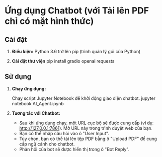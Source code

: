 # Ứng dụng Chatbot (với Tải lên PDF chỉ có mặt hình thức)
## Cài đặt
1.  **Điều kiện:**
    Python 3.6 trở lên
    pip (trình quản lý gói của Python)

2.  **Cài đặt thư viện**
    pip install gradio openai requests

## Sử dụng

1.  **Chạy ứng dụng:**

    Chạy script Jupyter Notebook để khởi động giao diện chatbot.
    jupyter notebook AI_Agent.ipynb

2.  **Tương tác với Chatbot:**

    * Sau khi ứng dụng chạy, một URL cục bộ sẽ được cung cấp (ví dụ: http://127.0.0.1:7861). Mở URL này trong trình duyệt web của bạn.
    * Bạn có thể nhập câu hỏi vào ô "User Input".
    * Tùy chọn, bạn có thể tải lên tệp PDF bằng ô "Upload PDF" để cung cấp ngữ cảnh cho chatbot.
    * Phản hồi của bot sẽ được hiển thị trong ô "Bot Reply".
